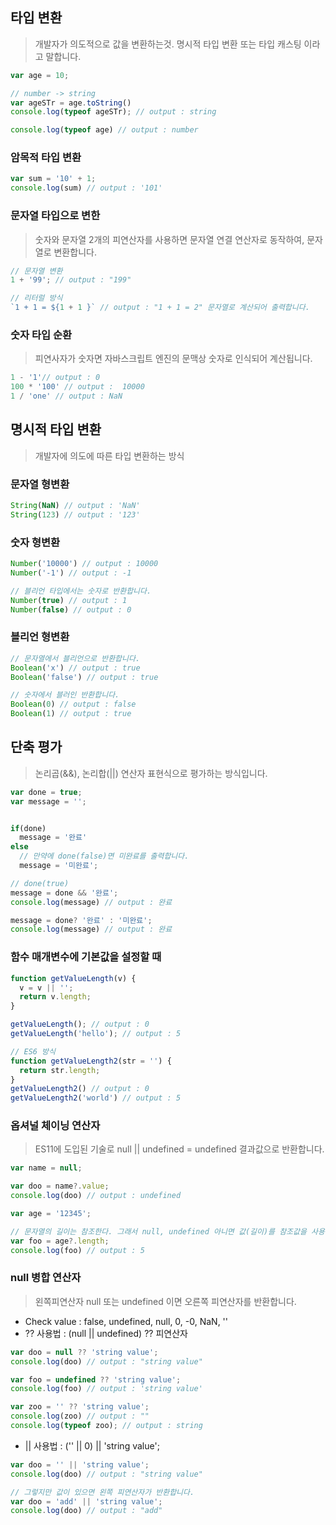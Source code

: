 ## 타입 변환
> 개발자가 의도적으로 값을 변환하는것. 명시적 타입 변환 또는 타입 캐스팅 이라고 말합니다.

```javascript
var age = 10;

// number -> string 
var ageSTr = age.toString() 
console.log(typeof ageSTr); // output : string

console.log(typeof age) // output : number
```
### 암목적 타입 변환
```javascript
var sum = '10' + 1;
console.log(sum) // output : '101'
```

### 문자열 타입으로 변한
> 숫자와 문자열 2개의 피연산자를 사용하면 문자열 연결 연산자로 동작하여, 문자열로 변환합니다.
```javascript
// 문자열 변환
1 + '99'; // output : "199"

// 리터럴 방식
`1 + 1 = ${1 + 1 }` // output : "1 + 1 = 2" 문자열로 계산되어 출력합니다.
```
### 숫자 타입 순환
> 피연사자가 숫자면 자바스크립트 엔진의 문맥상 숫자로 인식되어 계산됩니다.
```javascript
1 - '1'// output : 0
100 * '100' // output :  10000
1 / 'one' // output : NaN
```

## 명시적 타입 변환
> 개발자에 의도에 따른 타입 변환하는 방식

### 문자열 형변환
```javascript
String(NaN) // output : 'NaN'
String(123) // output : '123'
```

### 숫자 형변환 
```javascript
Number('10000') // output : 10000
Number('-1') // output : -1

// 블리언 타입에서는 숫자로 반환합니다.
Number(true) // output : 1
Number(false) // output : 0
```

### 블리언 형변환
```javascript
// 문자열에서 블리언으로 반환합니다.
Boolean('x') // output : true
Boolean('false') // output : true

// 숫자에서 블러인 반환합니다.
Boolean(0) // output : false
Boolean(1) // output : true
```

## 단축 평가 
> 논리곱(&&), 논리합(||) 연산자 표현식으로 평가하는 방식입니다.
```javascript
var done = true;
var message = '';


if(done)
  message = '완료'
else
  // 만약에 done(false)면 미완료를 출력합니다.
  message = '미완료';

// done(true) 
message = done && '완료';
console.log(message) // output : 완료

message = done? '완료' : '미완료';
console.log(message) // output : 완료
```
### 함수 매개변수에 기본값을 설정할 때
```javascript
function getValueLength(v) {
  v = v || '';
  return v.length;
}

getValueLength(); // output : 0
getValueLength('hello'); // output : 5

// ES6 방식
function getValueLength2(str = '') {
  return str.length;
}
getValueLength2() // output : 0
getValueLength2('world') // output : 5
```
### 옵셔널 체이닝 연산자
> ES11에 도입된 기술로 null || undefined = undefined 결과값으로 반환합니다.
```javascript
var name = null;

var doo = name?.value;
console.log(doo) // output : undefined

var age = '12345';

// 문자열의 길이는 참조한다. 그래서 null, undefined 아니면 값(길이)를 참조값을 사용 가능합니다.
var foo = age?.length;
console.log(foo) // output : 5
```

### null 병합 연산자
> 왼쪽피연산자 null 또는 undefined 이면 오른쪽 피연산자를 반환합니다.
* Check value : false, undefined, null, 0, -0, NaN, ''
* ?? 사용법  : (null || undefined) ?? 피연산자 
```javascript
var doo = null ?? 'string value';
console.log(doo) // output : "string value"

var foo = undefined ?? 'string value';
console.log(foo) // output : 'string value'

var zoo = '' ?? 'string value';
console.log(zoo) // output : ""
console.log(typeof zoo); // output : string
```

* || 사용법 : ('' || 0) || 'string value';
```javascript
var doo = '' || 'string value';
console.log(doo) // output : "string value"

// 그렇지만 값이 있으면 왼쪽 피연산자가 반환합니다.
var doo = 'add' || 'string value';
console.log(doo) // output : "add"
```




